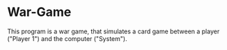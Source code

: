 # War-Game
This program is a war game, that simulates a card game between a player ("Player 1") and the computer ("System").
